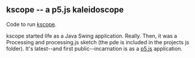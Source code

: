 ## kscope -- a p5.js kaleidoscope

Code to run [kscope](http://montaukedp.com/apps/kscope/).

kscope started life as a Java Swing application.  Really.  Then, it was a Processing and processing.js sketch (the pde is included in the projects js folder).  It's latest--and first public--incarnation is as a [p5.js](http://p5js.org/) application.
